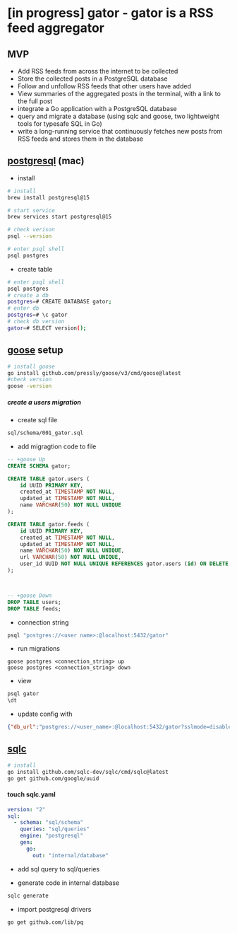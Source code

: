 # [in progress] gator - gator is a RSS feed aggregator
## MVP
- Add RSS feeds from across the internet to be collected
- Store the collected posts in a PostgreSQL database
- Follow and unfollow RSS feeds that other users have added
- View summaries of the aggregated posts in the terminal, with a link to the full post
- integrate a Go application with a PostgreSQL database
- query and migrate a database (using sqlc and goose, two lightweight tools for typesafe SQL in Go)
- write a long-running service that continuously fetches new posts from RSS feeds and stores them in the database

## [postgresql](https://www.postgresql.org/docs) (mac)
- install 
```bash
# install
brew install postgresql@15

# start service
brew services start postgresql@15

# check verison
psql --version

# enter psql shell
psql postgres
```

- create table 
```bash
# enter psql shell
psql postgres
# create a db
postgres=# CREATE DATABASE gator;
# enter db
postgres=# \c gator
# check db version 
gator=# SELECT version();
```

## [goose](https://github.com/pressly/goose) setup 
```bash
# install goose
go install github.com/pressly/goose/v3/cmd/goose@latest
#check version
goose -version
```
##### create a users migration 
- create sql file 
```bash  
sql/schema/001_gator.sql
```
- add migragtion code to file
```sql
-- +goose Up
CREATE SCHEMA gator;

CREATE TABLE gator.users (
    id UUID PRIMARY KEY,
    created_at TIMESTAMP NOT NULL,
    updated_at TIMESTAMP NOT NULL,
    name VARCHAR(50) NOT NULL UNIQUE
);

CREATE TABLE gator.feeds (
    id UUID PRIMARY KEY,
    created_at TIMESTAMP NOT NULL,
    updated_at TIMESTAMP NOT NULL,
    name VARCHAR(50) NOT NULL UNIQUE,
    url VARCHAR(50) NOT NULL UNIQUE,
    user_id UUID NOT NULL UNIQUE REFERENCES gator.users (id) ON DELETE CASCADE
);



-- +goose Down
DROP TABLE users;
DROP TABLE feeds;

```
- connection string
```bash
psql "postgres://<user name>:@localhost:5432/gator"
```
- run migrations
```
goose postgres <connection_string> up
goose postgres <connection_string> down
```
- view 
```bash
psql gator
\dt
```

- update config with
```json
{"db_url":"postgres://<user_name>:@localhost:5432/gator?sslmode=disable"}
```

## [sqlc](https://docs.sqlc.dev/en/latest/tutorials/getting-started-postgresql.html)

```bash 
# install 
go install github.com/sqlc-dev/sqlc/cmd/sqlc@latest
go get github.com/google/uuid
```
#### touch sqlc.yaml
```yaml
version: "2"
sql:
  - schema: "sql/schema"
    queries: "sql/queries"
    engine: "postgresql"
    gen:
      go:
        out: "internal/database"
```
- add sql query to sql/queries

- generate code in internal database
```bash
sqlc generate
```
- import postgresql drivers
```bash
go get github.com/lib/pq
```

